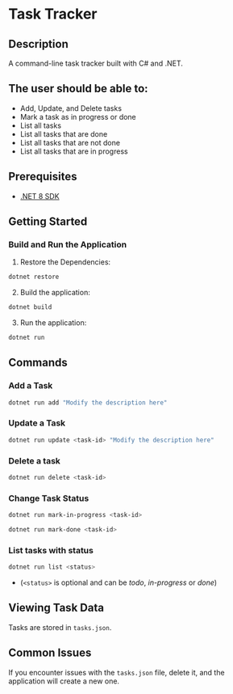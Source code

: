 # Task Tracker

## Description
A command-line task tracker built with C# and .NET.<br>

## The user should be able to:

- Add, Update, and Delete tasks
- Mark a task as in progress or done
- List all tasks
- List all tasks that are done
- List all tasks that are not done
- List all tasks that are in progress

## Prerequisites
- [.NET 8 SDK](https://dotnet.microsoft.com/download/dotnet/8.0)

## Getting Started

### Build and Run the Application

1. Restore the Dependencies:
```bash
dotnet restore
```

2. Build the application:
```bash
dotnet build
```

3. Run the application:
```bash
dotnet run
```

## Commands
### Add a Task
```bash
dotnet run add "Modify the description here"
```
### Update a Task
```bash
dotnet run update <task-id> "Modify the description here"
```
### Delete a task
```bash
dotnet run delete <task-id>
```
### Change Task Status
```bash
dotnet run mark-in-progress <task-id>
```
```bash
dotnet run mark-done <task-id>
```
### List tasks with status
```bash
dotnet run list <status>
```
- (`<status>` is optional and can be *todo*, *in-progress* or *done*)

## Viewing Task Data
Tasks are stored in `tasks.json`.

## Common Issues
If you encounter issues with the `tasks.json` file, delete it, and the application will create a new one.